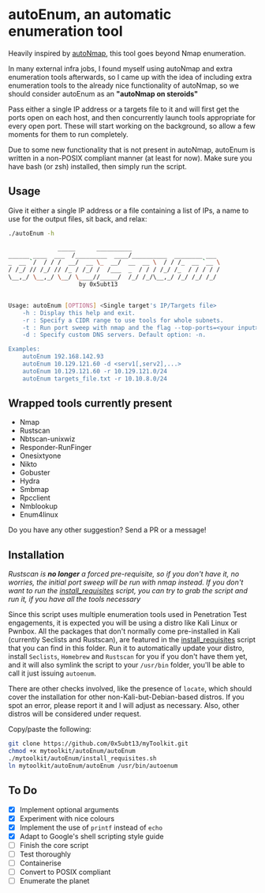 # autoEnum, an automatic enumeration tool

Heavily inspired by [autoNmap](../autoNmap/README.md), this tool goes beyond Nmap enumeration.

In many external infra jobs, I found myself using autoNmap and extra enumeration tools afterwards, so I came up with the idea of including extra enumeration tools to the already nice functionality of autoNmap, so we should consider autoEnum as an **"autoNmap on steroids"**

Pass either a single IP address or a targets file to it and will first get the ports open on each host, and then concurrently launch tools appropriate for every open port. These will start working on the background, so allow a few moments for them to run completely.

Due to some new functionality that is not present in autoNmap, autoEnum is written in a non-POSIX compliant manner (at least for now). Make sure you have bash (or zsh) installed, then simply run the script.

## Usage

Give it either a single IP address or a file containing a list of IPs, a name to use for the output files, sit back, and relax:

~~~sh
./autoEnum -h

              _____      __________                         
______ ____  ___  /_________  ____/__________  ________ ___ 
_  __ `/  / / /  __/  __ \_  __/  __  __ \  / / /_  __ `__ \
/ /_/ // /_/ // /_ / /_/ /  /___  _  / / / /_/ /_  / / / / /
\__,_/ \__,_/ \__/ \____//_____/  /_/ /_/\__,_/ /_/ /_/ /_/ 
                    by 0x5ubt13                             


Usage: autoEnum [OPTIONS] <Single target's IP/Targets file>
	-h : Display this help and exit.
	-r : Specify a CIDR range to use tools for whole subnets.
	-t : Run port sweep with nmap and the flag --top-ports=<your input>
	-d : Specify custom DNS servers. Default option: -n.

Examples: 
	autoEnum 192.168.142.93
	autoEnum 10.129.121.60 -d <serv1[,serv2],...>
	autoEnum 10.129.121.60 -r 10.129.121.0/24
	autoEnum targets_file.txt -r 10.10.8.0/24    
~~~

## Wrapped tools currently present
- Nmap
- Rustscan
- Nbtscan-unixwiz
- Responder-RunFinger
- Onesixtyone
- Nikto
- Gobuster
- Hydra
- Smbmap
- Rpcclient
- Nmblookup
- Enum4linux

Do you have any other suggestion? Send a PR or a message!

## Installation
*Rustscan is **no longer** a forced pre-requisite, so if you don't have it, no worries, the initial port sweep will be run with nmap instead. If you don't want to run the [install_requisites](./install_requisites.sh) script, you can try to grab the script and run it, if you have all the tools necessary*

Since this script uses multiple enumeration tools used in Penetration Test engagements, it is expected you will be using a distro like Kali Linux or Pwnbox. All the packages that don't normally come pre-installed in Kali (currently Seclists and Rustscan), are featured in the [install_requisites](./install_requisites.sh) script that you can find in this folder. Run it to automatically update your distro, install `Seclists`, `Homebrew` and `Rustscan` for you if you don't have them yet, and it will also symlink the script to your `/usr/bin` folder, you'll be able to call it just issuing `autoenum`.

There are other checks involved, like the presence of `locate`, which should cover the installation for other non-Kali-but-Debian-based distros. If you spot an error, please report it and I will adjust as necessary. Also, other distros will be considered under request.

Copy/paste the following:
~~~sh
git clone https://github.com/0x5ubt13/myToolkit.git
chmod +x mytoolkit/autoEnum/autoEnum
./mytoolkit/autoEnum/install_requisites.sh
ln mytoolkit/autoEnum/autoEnum /usr/bin/autoenum
~~~

## To Do

- [x] Implement optional arguments
- [x] Experiment with nice colours
- [x] Implement the use of `printf` instead of `echo`
- [x] Adapt to Google's shell scripting style guide
- [ ] Finish the core script
- [ ] Test thoroughly
- [ ] Containerise
- [ ] Convert to POSIX compliant
- [ ] Enumerate the planet